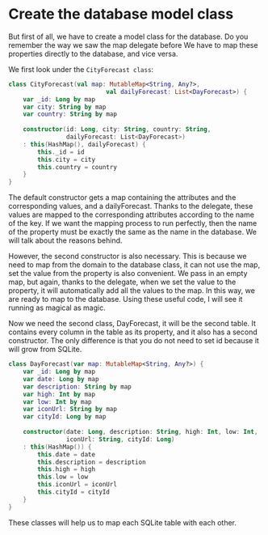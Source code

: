 # Create the database model class

But first of all, we have to create a model class for the database. Do you remember the way we saw the map delegate before We have to map these properties directly to the database, and vice versa.

We first look under the `CityForecast class`:

```kotlin
class CityForecast(val map: MutableMap<String, Any?>,
                           val dailyForecast: List<DayForecast>) {
    var _id: Long by map
    var city: String by map
    var country: String by map
    
    constructor(id: Long, city: String, country: String,
                dailyForecast: List<DayForecast>)
    : this(HashMap(), dailyForecast) {
        this._id = id
        this.city = city
        this.country = country
    }
}
```

The default constructor gets a map containing the attributes and the corresponding values, and a dailyForecast. Thanks to the delegate, these values ​​are mapped to the corresponding attributes according to the name of the key. If we want the mapping process to run perfectly, then the name of the property must be exactly the same as the name in the database. We will talk about the reasons behind.

However, the second constructor is also necessary. This is because we need to map from the domain to the database class, it can not use the map, set the value from the property is also convenient. We pass in an empty map, but again, thanks to the delegate, when we set the value to the property, it will automatically add all the values ​​to the map. In this way, we are ready to map to the database. Using these useful code, I will see it running as magical as magic.

Now we need the second class, DayForecast, it will be the second table. It contains every column in the table as its property, and it also has a second constructor. The only difference is that you do not need to set id because it will grow from SQLite.

```kotlin
class DayForecast(var map: MutableMap<String, Any?>) {
	var _id: Long by map
	var date: Long by map
	var description: String by map
	var high: Int by map
	var low: Int by map
	var iconUrl: String by map
	var cityId: Long by map
	
	constructor(date: Long, description: String, high: Int, low: Int,
				iconUrl: String, cityId: Long)
	: this(HashMap()) {
		this.date = date
		this.description = description
		this.high = high
		this.low = low
		this.iconUrl = iconUrl
		this.cityId = cityId
	}
}
```

These classes will help us to map each SQLite table with each other.
